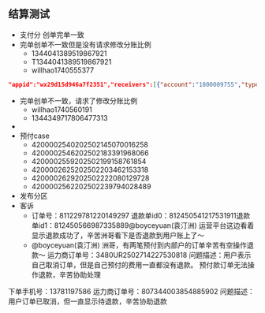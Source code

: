 ## 结算测试
- 支付分 创单完单一致
- 完单创单不一致但是没有请求修改分账比例
	- 1344041389519867921
	- T1344041389519867921
	* willhao1740555377
```json
"appid":"wx29d15d946a7f2351","receivers":[{"account":"1800009755","type":"MERCHANT_ID","amount":1,"description":"业务分佣：收付通-打车测试子商户-腾讯测试环境专用分账接收方","profitRate":"0.06"}],"sub_mchid":"1702484243","transaction_id":"E-250226150139950359","out_order_no":"1095_1095020000666666_1344327526977122304","unfreeze_unsplit":true}
```
- 完单创单不一致，请求了修改分账比例
	- willhao1740560191
	- 1344349717806477313
- 
- 预付case
	- 4200002540202502145070016258
	- 4200002546202502183391968066
	- 4200002559202502199158761854
	- 4200002625202502203462153318
	- 4200002629202502222080129728
	- 4200002562202502239794028489
- 发布分区
- 客诉
	- 订单号：811229781220149297 退款单id0：812450541217531911退款单id1：812450566987335889@boyceyuan(袁汀洲)⁠  运营平台这边看着显示退款成功了，辛苦洲哥看下是否退款到用户账上了～
	-  ⁠@boyceyuan(袁汀洲)⁠  洲哥，有两笔预付到内部户的订单辛苦有空操作退款～
运力商订单号：3480UR2502714227530818
问题描述：用户表示自己取消订单，但是自己预付的费用一直都没有退款。
预付款订单无法操作退款，辛苦协助处理

下单手机号：13781197586 
运力商订单号：807344003854885902
问题描述：用户订单已取消，但一直显示待退款，辛苦协助退款